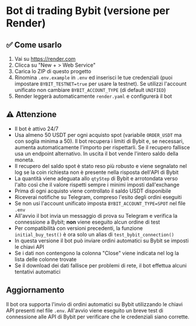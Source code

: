 # Bot di trading Bybit (versione per Render)

## ✅ Come usarlo

1. Vai su https://render.com
2. Clicca su "New + > Web Service"
3. Carica lo ZIP di questo progetto
4. Rinomina `.env.example` in `.env` ed inserisci le tue credenziali (puoi impostare `BYBIT_TESTNET=true` per usare la testnet). Se utilizzi l'account unificato non cambiare `BYBIT_ACCOUNT_TYPE` (di default `UNIFIED`)
5. Render leggerà automaticamente `render.yaml` e configurerà il bot

## ⚠️ Attenzione
- Il bot è attivo 24/7
- Usa almeno 50 USDT per ogni acquisto spot (variabile `ORDER_USDT` ma con
  soglia minima a 50). Il bot recupera i limiti di Bybit e, se necessari,
  aumenta automaticamente l'importo per rispettarli. Se il recupero fallisce usa
  un endpoint alternativo. In uscita il bot vende l'intero saldo della moneta.
- Il recupero del saldo spot è stato reso più robusto e viene segnalato nel log
  se la coin richiesta non è presente nella risposta dell'API di Bybit
- La quantità viene adeguata allo `qtyStep` di Bybit e arrotondata verso l'alto
  così che il valore rispetti sempre i minimi imposti dall'exchange
- Prima di ogni acquisto viene controllato il saldo USDT disponibile
- Riceverai notifiche su Telegram, compreso l'esito degli ordini eseguiti
- Se non usi l'account unificato imposta `BYBIT_ACCOUNT_TYPE=SPOT` nel file `.env`
- All'avvio il bot invia un messaggio di prova su Telegram e verifica la
  connessione a Bybit; **non** viene eseguito alcun ordine di test
- Per compatibilità con versioni precedenti, la funzione `initial_buy_test()`
  è ora solo un alias di `test_bybit_connection()`
- In questa versione il bot può inviare ordini automatici su Bybit se imposti le chiavi API
- Se i dati non contengono la colonna "Close" viene indicata nel log la lista delle colonne trovate
- Se il download dei dati fallisce per problemi di rete, il bot effettua alcuni tentativi automatici

## Aggiornamento
Il bot ora supporta l'invio di ordini automatici su Bybit utilizzando le chiavi API presenti nel file `.env`.
All'avvio viene eseguito un breve test di connessione alle API di Bybit per verificare che le credenziali siano corrette.
